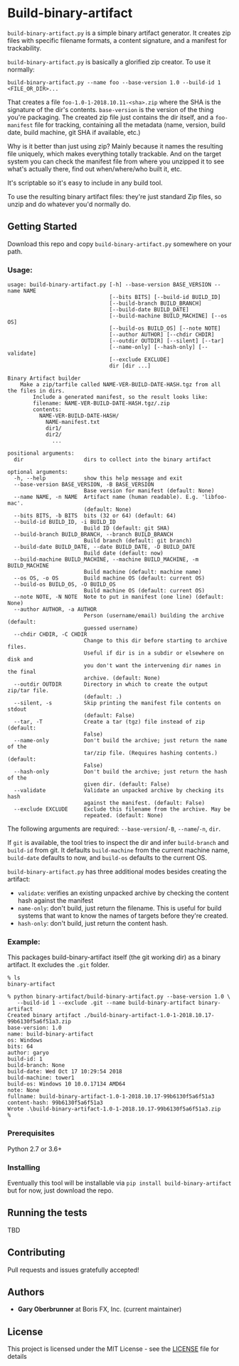 # Build-binary-artifact

`build-binary-artifact.py` is a simple binary artifact generator. It
creates zip files with specific filename formats, a content signature,
and a manifest for trackability.

`build-binary-artifact.py` is basically a glorified zip creator. To
use it normally:

```
build-binary-artifact.py --name foo --base-version 1.0 --build-id 1 <FILE_OR_DIR>...
```

That creates a file `foo-1.0-1-2018.10.11-<sha>.zip` where the SHA is
the signature of the dir's contents. `base-version` is the version of
the thing you're packaging. The created zip file just contains the dir
itself, and a `foo-manifest` file for tracking, containing all the
metadata (name, version, build date, build machine, git SHA if
available, etc.)

Why is it better than just using zip? Mainly because it names the
resulting file uniquely, which makes everything totally trackable. And
on the target system you can check the manifest file from where you
unzipped it to see what's actually there, find out when/where/who
built it, etc.

It's scriptable so it's easy to include in any build tool.

To use the resulting binary artifact files: they're just standard Zip
files, so unzip and do whatever you'd normally do.

## Getting Started

Download this repo and copy `build-binary-artifact.py` somewhere on
your path.

### Usage:

```
usage: build-binary-artifact.py [-h] --base-version BASE_VERSION --name NAME
                                [--bits BITS] [--build-id BUILD_ID]
                                [--build-branch BUILD_BRANCH]
                                [--build-date BUILD_DATE]
                                [--build-machine BUILD_MACHINE] [--os OS]
                                [--build-os BUILD_OS] [--note NOTE]
                                [--author AUTHOR] [--chdir CHDIR]
                                [--outdir OUTDIR] [--silent] [--tar]
                                [--name-only] [--hash-only] [--validate]
                                [--exclude EXCLUDE]
                                dir [dir ...]

Binary Artifact builder
    Make a zip/tarfile called NAME-VER-BUILD-DATE-HASH.tgz from all the files in dirs.
        Include a generated manifest, so the result looks like:
        filename: NAME-VER-BUILD-DATE-HASH.tgz/.zip
        contents:
          NAME-VER-BUILD-DATE-HASH/
            NAME-manifest.txt
            dir1/
            dir2/
              ...

positional arguments:
  dir                   dirs to collect into the binary artifact

optional arguments:
  -h, --help            show this help message and exit
  --base-version BASE_VERSION, -B BASE_VERSION
                        Base version for manifest (default: None)
  --name NAME, -n NAME  Artifact name (human readable). E.g. 'libfoo-mac'.
                        (default: None)
  --bits BITS, -b BITS  bits (32 or 64) (default: 64)
  --build-id BUILD_ID, -i BUILD_ID
                        Build ID (default: git SHA)
  --build-branch BUILD_BRANCH, --branch BUILD_BRANCH
                        Build branch (default: git branch)
  --build-date BUILD_DATE, --date BUILD_DATE, -D BUILD_DATE
                        Build date (default: now)
  --build-machine BUILD_MACHINE, --machine BUILD_MACHINE, -m BUILD_MACHINE
                        Build machine (default: machine name)
  --os OS, -o OS        Build machine OS (default: current OS)
  --build-os BUILD_OS, -O BUILD_OS
                        Build machine OS (default: current OS)
  --note NOTE, -N NOTE  Note to put in manifest (one line) (default: None)
  --author AUTHOR, -a AUTHOR
                        Person (username/email) building the archive (default:
                        guessed username)
  --chdir CHDIR, -C CHDIR
                        Change to this dir before starting to archive files.
                        Useful if dir is in a subdir or elsewhere on disk and
                        you don't want the intervening dir names in the final
                        archive. (default: None)
  --outdir OUTDIR       Directory in which to create the output zip/tar file.
                        (default: .)
  --silent, -s          Skip printing the manifest file contents on stdout
                        (default: False)
  --tar, -T             Create a tar (tgz) file instead of zip (default:
                        False)
  --name-only           Don't build the archive; just return the name of the
                        tar/zip file. (Requires hashing contents.) (default:
                        False)
  --hash-only           Don't build the archive; just return the hash of the
                        given dir. (default: False)
  --validate            Validate an unpacked archive by checking its hash
                        against the manifest. (default: False)
  --exclude EXCLUDE     Exclude this filename from the archive. May be
                        repeated. (default: None)
```
The following arguments are required: `--base-version`/`-B`, `--name`/`-n`, `dir`.

If `git` is available, the tool tries to inspect the dir and infer
`build-branch` and `build-id` from git. It defaults `build-machine`
from the current machine name, `build-date` defaults to now, and
`build-os` defaults to the current OS.

`build-binary-artifact.py` has three additional modes besides creating
the artifact:
 * `validate`: verifies an existing unpacked archive by checking the
   content hash against the manifest
 * `name-only`: don't build, just return the filename. This is useful
   for build systems that want to know the names of targets before
   they're created.
 * `hash-only`: don't build, just return the content hash.

### Example:

This packages build-binary-artifact itself (the git working dir) as a
binary artifact. It excludes the `.git` folder.

```
% ls
binary-artifact

% python binary-artifact/build-binary-artifact.py --base-version 1.0 \
   --build-id 1 --exclude .git --name build-binary-artifact binary-artifact
Created binary artifact ./build-binary-artifact-1.0-1-2018.10.17-99b6130f5a6f51a3.zip
base-version: 1.0
name: build-binary-artifact
os: Windows
bits: 64
author: garyo
build-id: 1
build-branch: None
build-date: Wed Oct 17 10:29:54 2018
build-machine: tower1
build-os: Windows 10 10.0.17134 AMD64
note: None
fullname: build-binary-artifact-1.0-1-2018.10.17-99b6130f5a6f51a3
content-hash: 99b6130f5a6f51a3
Wrote .\build-binary-artifact-1.0-1-2018.10.17-99b6130f5a6f51a3.zip
%
```

### Prerequisites

Python 2.7 or 3.6+

### Installing

Eventually this tool will be installable via `pip install build-binary-artifact`
but for now, just download the repo.

## Running the tests

TBD


## Contributing

Pull requests and issues gratefully accepted!

## Authors

* **Gary Oberbrunner** at Boris FX, Inc. (current maintainer)

## License

This project is licensed under the MIT License - see the [LICENSE](LICENSE) file for details
